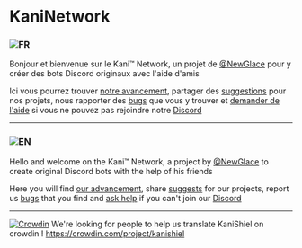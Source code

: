 # KaniNetwork

### ![FR](https://cdn.discordapp.com/emojis/829641067912495184.png?size=40) 
Bonjour et bienvenue sur le Kani:tm: Network, un projet de [@NewGlace](https://github.com/NewGlace) pour y créer des bots Discord originaux avec l'aide d'amis

Ici vous pourrez trouver [notre avancement](https://github.com/KaniNetwork/KaniNetwork/projects), partager des [suggestions](https://github.com/KaniNetwork/KaniNetwork/issues/new?assignees=&labels=suggestion&template=suggestion.md&title=Suggestion+template) pour nos projets, nous rapporter des [bugs](https://github.com/KaniNetwork/KaniNetwork/issues/new?assignees=&labels=bug&template=bug.md&title=Bug+report+template) que vous y trouver et [demander de l'aide](https://github.com/KaniNetwork/KaniNetwork/discussions/categories/support) si vous ne pouvez pas rejoindre notre [Discord](https://discord.gg/6pnDcSs)

-----------------------------------------


### ![EN](https://cdn.discordapp.com/emojis/829641409254129664.png?size=40) 
Hello and welcome on the Kani:tm: Network, a project by [@NewGlace](https://github.com/NewGlace) to create original Discord bots with the help of his friends

Here you will find [our advancement](https://github.com/KaniNetwork/KaniNetwork/projects), share [suggests](https://github.com/KaniNetwork/KaniNetwork/issues/new?assignees=&labels=suggestion&template=suggestion.md&title=Suggestion+template) for our projects, report us [bugs](https://github.com/KaniNetwork/KaniNetwork/issues/new?assignees=&labels=bug&template=bug.md&title=Bug+report+template) that you find and [ask help](https://github.com/KaniNetwork/KaniNetwork/discussions/categories/support) if you can't join our [Discord](https://discord.gg/6pnDcSs)

-----------------------------------------

[![Crowdin](https://badges.crowdin.net/kanishiel/localized.svg)](https://crowdin.com/project/kanishiel)
We're looking for people to help us translate KaniShiel on crowdin ! https://crowdin.com/project/kanishiel
